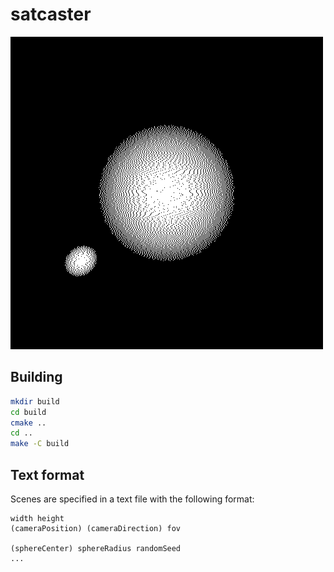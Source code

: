 satcaster
=========

![render](renders/1448977775.bmp)

## Building

```sh
mkdir build
cd build
cmake ..
cd ..
make -C build
```

## Text format

Scenes are specified in a text file with the following format:

```
width height
(cameraPosition) (cameraDirection) fov

(sphereCenter) sphereRadius randomSeed
...
```
